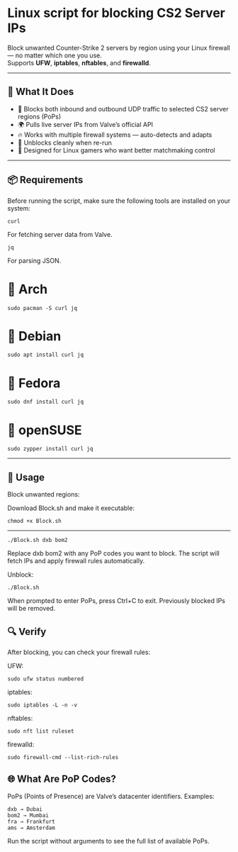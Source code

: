 # Linux script for blocking CS2 Server IPs

Block unwanted Counter-Strike 2 servers by region using your Linux firewall — no matter which one you use.  
Supports **UFW**, **iptables**, **nftables**, and **firewalld**.

---

## 🚀 What It Does

- 🛑 Blocks both inbound and outbound UDP traffic to selected CS2 server regions (PoPs)
- 🌍 Pulls live server IPs from Valve’s official API
- 🔥 Works with multiple firewall systems — auto-detects and adapts
- 🧼 Unblocks cleanly when re-run
- 🐧 Designed for Linux gamers who want better matchmaking control

---

## 📦 Requirements

Before running the script, make sure the following tools are installed on your system:

    curl
For fetching server data from Valve.

    jq
For parsing JSON.

# 🐧 Arch
    sudo pacman -S curl jq
# 🐧 Debian
    sudo apt install curl jq
# 🐧 Fedora
    sudo dnf install curl jq
# 🐧 openSUSE
    sudo zypper install curl jq

---

## 🎯 Usage

Block unwanted regions:

Download Block.sh and make it executable:

    chmod +x Block.sh
---

    ./Block.sh dxb bom2

Replace dxb bom2 with any PoP codes you want to block.
The script will fetch IPs and apply firewall rules automatically.

Unblock:

    ./Block.sh

When prompted to enter PoPs, press Ctrl+C to exit.
Previously blocked IPs will be removed.

## 🔍 Verify

After blocking, you can check your firewall rules:

UFW:

    sudo ufw status numbered
    
iptables:

    sudo iptables -L -n -v

 nftables:
    
    sudo nft list ruleset

firewalld:

    sudo firewall-cmd --list-rich-rules

## 🌐 What Are PoP Codes?

PoPs (Points of Presence) are Valve’s datacenter identifiers.
Examples:

    dxb → Dubai
    bom2 → Mumbai
    fra → Frankfurt
    ams → Amsterdam

Run the script without arguments to see the full list of available PoPs.

